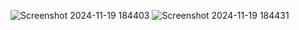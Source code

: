 
![Screenshot 2024-11-19 184403](https://github.com/user-attachments/assets/8c37e961-bca5-4c5f-8435-eb0ba2be1221)
![Screenshot 2024-11-19 184431](https://github.com/user-attachments/assets/21e3d553-5f74-4580-929d-9fdb3d2b3aa0)

